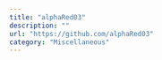 ```yaml
---
title: "alphaRed03"
description: ""
url: "https://github.com/alphaRed03"
category: "Miscellaneous"
---
```

